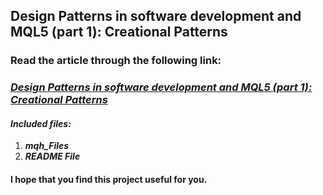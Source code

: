 ## Design Patterns in software development and MQL5 (part 1): Creational Patterns

### Read the article through the following link:

### **_[Design Patterns in software development and MQL5 (part 1): Creational Patterns](https://www.mql5.com/en/articles/13622)_**

#### **_Included files:_**

1. **_mqh_Files_**
2. **_README File_**

#### I hope that you find this project useful for you.
